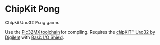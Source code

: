 # ChipKit Pong
Chipkit Uno32 Pong game.

Use the [Pic32MX toolchain](https://github.com/is1200-example-projects/mcb32tools) for compiling. Requires the [chipKIT™ Uno32 by Digilent](http://chipkit.net/wpcproduct/chipkit-uno32/) with [Basic I/O Shield](http://chipkit.net/wpcproduct/chipkit-basic-io-shield/).